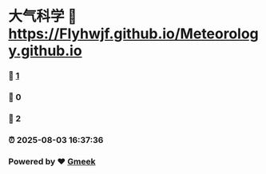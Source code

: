 # 大气科学 :link: https://Flyhwjf.github.io/Meteorology.github.io 
### :page_facing_up: [1](https://Flyhwjf.github.io/Meteorology.github.io/tag.html) 
### :speech_balloon: 0 
### :hibiscus: 2 
### :alarm_clock: 2025-08-03 16:37:36 
### Powered by :heart: [Gmeek](https://github.com/Meekdai/Gmeek)
